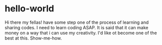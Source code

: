# hello-world

Hi there my fellas! 
have some 
step one of the process of learning and sharing codes.
I need to learn coding ASAP. It is said that it can make money on a way that i can use my creativity.
I'd like ot become one of the best at this. Show-me-how.
